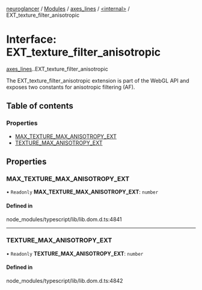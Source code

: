 [neuroglancer](../README.md) / [Modules](../modules.md) / [axes\_lines](../modules/axes_lines.md) / [<internal\>](../modules/axes_lines._internal_.md) / EXT\_texture\_filter\_anisotropic

# Interface: EXT\_texture\_filter\_anisotropic

[axes_lines](../modules/axes_lines.md).[<internal>](../modules/axes_lines._internal_.md).EXT_texture_filter_anisotropic

The EXT_texture_filter_anisotropic extension is part of the WebGL API and exposes two constants for anisotropic filtering (AF).

## Table of contents

### Properties

- [MAX\_TEXTURE\_MAX\_ANISOTROPY\_EXT](axes_lines._internal_.EXT_texture_filter_anisotropic.md#max_texture_max_anisotropy_ext)
- [TEXTURE\_MAX\_ANISOTROPY\_EXT](axes_lines._internal_.EXT_texture_filter_anisotropic.md#texture_max_anisotropy_ext)

## Properties

### MAX\_TEXTURE\_MAX\_ANISOTROPY\_EXT

• `Readonly` **MAX\_TEXTURE\_MAX\_ANISOTROPY\_EXT**: `number`

#### Defined in

node_modules/typescript/lib/lib.dom.d.ts:4841

___

### TEXTURE\_MAX\_ANISOTROPY\_EXT

• `Readonly` **TEXTURE\_MAX\_ANISOTROPY\_EXT**: `number`

#### Defined in

node_modules/typescript/lib/lib.dom.d.ts:4842
